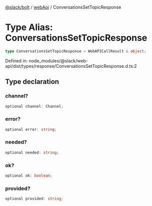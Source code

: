 [@slack/bolt](../../../../index.md) / [webApi](../index.md) / ConversationsSetTopicResponse

# Type Alias: ConversationsSetTopicResponse

```ts
type ConversationsSetTopicResponse = WebAPICallResult & object;
```

Defined in: node\_modules/@slack/web-api/dist/types/response/ConversationsSetTopicResponse.d.ts:2

## Type declaration

### channel?

```ts
optional channel: Channel;
```

### error?

```ts
optional error: string;
```

### needed?

```ts
optional needed: string;
```

### ok?

```ts
optional ok: boolean;
```

### provided?

```ts
optional provided: string;
```
